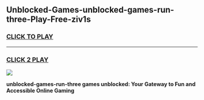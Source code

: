 
## Unblocked-Games-unblocked-games-run-three-Play-Free-ziv1s
<h3>
<a href="https://premium76.site?title=unblocked-games-run-three&ref=18A1">CLICK TO PLAY</a></h3>
<hr>

<h3>
<a href="https://premium76.site?title=unblocked-games-run-three&ref=18A1">CLICK 2 PLAY</a>
  
</h3>

<a href="https://premium76.site?title=unblocked-games-run-three&ref=18A1"><img src="https://clearcache.store/games.png"></a>


**unblocked-games-run-three games unblocked: Your Gateway to Fun and Accessible Online Gaming**
